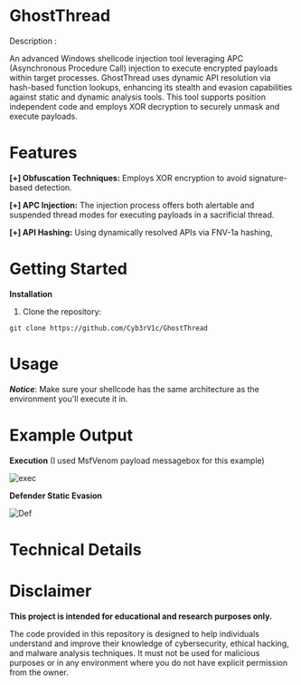 # GhostThread


Description :

An advanced Windows shellcode injection tool leveraging APC (Asynchronous Procedure Call) injection to execute encrypted payloads within target processes. 
GhostThread uses dynamic API resolution via hash-based function lookups, enhancing its stealth and evasion capabilities against static and dynamic analysis tools. 
This tool supports position independent code and employs XOR decryption to securely unmask and execute payloads. 


# Features

**[+] Obfuscation Techniques:** Employs XOR encryption to avoid signature-based detection.

**[+] APC Injection:** The injection process offers both alertable and suspended thread modes for executing payloads in a sacrificial thread.

**[+] API Hashing:**  Using dynamically resolved APIs via FNV-1a hashing,


# Getting Started

**Installation**


1. Clone the repository:
```
git clone https://github.com/Cyb3rV1c/GhostThread
```


# Usage



***Notice***: Make sure your shellcode has the same architecture as the environment you'll execute it in.

# Example Output

**Execution** 
(I used MsfVenom payload messagebox for this example)

![exec](https://github.com/user-attachments/assets/3434667e-9fd6-461c-8c7c-91eda19073c3)


**Defender Static Evasion** 

![Def](https://github.com/user-attachments/assets/0dfdd730-b2eb-425f-8ec0-e34207e45d0e)

# Technical Details










# Disclaimer
**This project is intended for educational and research purposes only.**

The code provided in this repository is designed to help individuals understand and improve their knowledge of cybersecurity, ethical hacking, and malware analysis techniques. It must not be used for malicious purposes or in any environment where you do not have explicit permission from the owner.
